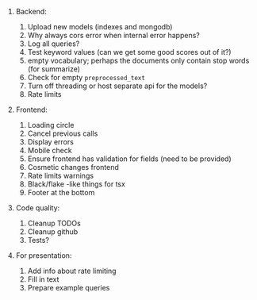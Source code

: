 1. Backend:
   1. Upload new models (indexes and mongodb)
   2. Why always cors error when internal error happens?
   3. Log all queries?
   4. Test keyword values (can we get some good scores out of it?)
   5. empty vocabulary; perhaps the documents only contain stop words (for summarize)
   6. Check for empty `preprocessed_text`
   7. Turn off threading or host separate api for the models?
   8. Rate limits


2. Frontend:
   1. Loading circle
   2. Cancel previous calls
   3. Display errors
   4. Mobile check   
   5. Ensure frontend has validation for fields (need to be provided) 
   6. Cosmetic changes frontend
   7. Rate limits warnings
   8. Black/flake -like things for tsx
   9. Footer at the bottom

3. Code quality:
   1. Cleanup TODOs
   2. Cleanup github
   3. Tests?

4. For presentation:
   1. Add info about rate limiting
   2. Fill in text
   3. Prepare example queries